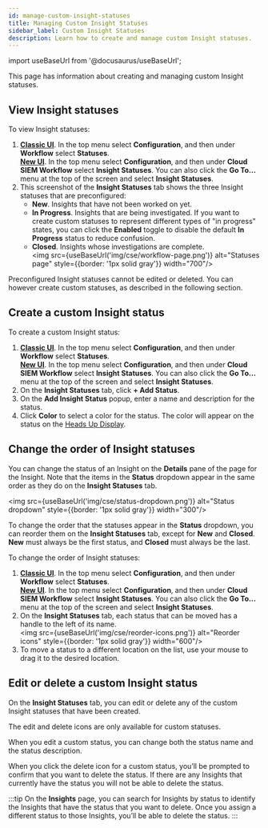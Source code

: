 ```yaml
---
id: manage-custom-insight-statuses
title: Managing Custom Insight Statuses
sidebar_label: Custom Insight Statuses
description: Learn how to create and manage custom Insight statuses.
---
```


import useBaseUrl from '@docusaurus/useBaseUrl';

This page has information about creating and managing custom Insight statuses.

## View Insight statuses

To view Insight statuses:

1. [**Classic UI**](/docs/cse/introduction-to-cloud-siem/#classic-ui). In the top menu select **Configuration**, and then under **Workflow** select **Statuses**. <br/>[**New UI**](/docs/cse/introduction-to-cloud-siem/#new-ui). In the top menu select **Configuration**, and then under **Cloud SIEM Workflow** select **Insight Statuses**. You can also click the **Go To...** menu at the top of the screen and select **Insight Statuses**. 
1. This screenshot of the **Insight Statuses** tab shows the three Insight statuses that are preconfigured:
    * **New**. Insights that have not been worked on yet.
    * **In Progress**. Insights that are being investigated. If you want to create custom statuses to represent different types of "in progress" states, you can click the **Enabled** toggle to disable the default **In Progress** status to reduce confusion.
    * **Closed**. Insights whose investigations are complete.  <br/><img src={useBaseUrl('img/cse/workflow-page.png')} alt="Statuses page" style={{border: '1px solid gray'}} width="700"/>

Preconfigured Insight statuses cannot be edited or deleted. You can however create custom statuses, as described in the following section.

## Create a custom Insight status

To create a custom Insight status:

1. [**Classic UI**](/docs/cse/introduction-to-cloud-siem/#classic-ui).  In the top menu select **Configuration**, and then under **Workflow** select **Statuses**. <br/>[**New UI**](/docs/cse/introduction-to-cloud-siem/#new-ui). In the top menu select **Configuration**, and then under **Cloud SIEM Workflow** select **Insight Statuses**. You can also click the **Go To...** menu at the top of the screen and select **Insight Statuses**. 
1. On the **Insight Statuses** tab, click **+ Add Status**.
1. On the **Add Insight Status** popup, enter a name and description for the status. 
1. Click **Color** to select a color for the status. The color will appear on the status on the [Heads Up Display](/docs/cse/get-started-with-cloud-siem/cse-heads-up-display).

## Change the order of Insight statuses

You can change the status of an Insight on the **Details** pane of the page for the Insight. Note that the items in the **Status** dropdown appear in the same order as they do on the **Insight Statuses** tab.

<img src={useBaseUrl('img/cse/status-dropdown.png')} alt="Status dropdown" style={{border: '1px solid gray'}} width="300"/>

To change the order that the statuses appear in the **Status** dropdown, you can reorder them on the **Insight Statuses** tab, except for **New** and **Closed**. **New** must always be the first status, and **Closed** must always be the last.

To change the order of Insight statuses:

 
1. [**Classic UI**](/docs/cse/introduction-to-cloud-siem/#classic-ui). In the top menu select **Configuration**, and then under **Workflow** select **Statuses**. <br/>[**New UI**](/docs/cse/introduction-to-cloud-siem/#new-ui). In the top menu select **Configuration**, and then under **Cloud SIEM Workflow** select **Insight Statuses**. You can also click the **Go To...** menu at the top of the screen and select **Insight Statuses**.  
1. On the **Insight Statuses** tab, each status that can be moved has a handle to the left of its name.  <br/><img src={useBaseUrl('img/cse/reorder-icons.png')} alt="Reorder icons" style={{border: '1px solid gray'}} width="600"/>
1. To move a status to a different location on the list, use your mouse to drag it to the desired location.

## Edit or delete a custom Insight status

On the **Insight Statuses** tab, you can edit or delete any of the custom Insight statuses that have been created. 

The edit and delete icons are only available for custom statuses.

When you edit a custom status, you can change both the status name and the status description.

When you click the delete icon for a custom status, you’ll be prompted to confirm that you want to delete the status. If there are any Insights that currently have the status you will not be able to delete the status. 

:::tip
On the **Insights** page, you can search for Insights by status to identify the Insights that have the status that you want to delete. Once you assign a different status to those Insights, you’ll be able to delete the status.
:::
